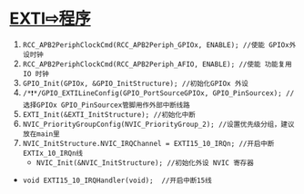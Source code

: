 # [EXTI⇨程序](_Study\STM32\1\project\exti.md)

1. `RCC_APB2PeriphClockCmd(RCC_APB2Periph_GPIOx, ENABLE); //使能 GPIOx外设时钟`
2. `RCC_APB2PeriphClockCmd(RCC_APB2Periph_AFIO, ENABLE); //使能 功能复用 IO 时钟`
3. `GPIO_Init(GPIOx, &GPIO_InitStructure); //初始化GPIOx 外设`
4. `/*❗*/GPIO_EXTILineConfig(GPIO_PortSourceGPIOx, GPIO_PinSourcex); //选择GPIOx GPIO_PinSourcex管脚用作外部中断线路`
5. `EXTI_Init(&EXTI_InitStructure); //初始化中断`
6. `NVIC_PriorityGroupConfig(NVIC_PriorityGroup_2); //设置优先级分组，建议放在main里`
7. `NVIC_InitStructure.NVIC_IRQChannel = EXTI15_10_IRQn; //开启中断EXTIx_10_IRQn线`
   - `NVIC_Init(&NVIC_InitStructure); //初始化外设 NVIC 寄存器`


- `void EXTI15_10_IRQHandler(void);  //开启中断15线`